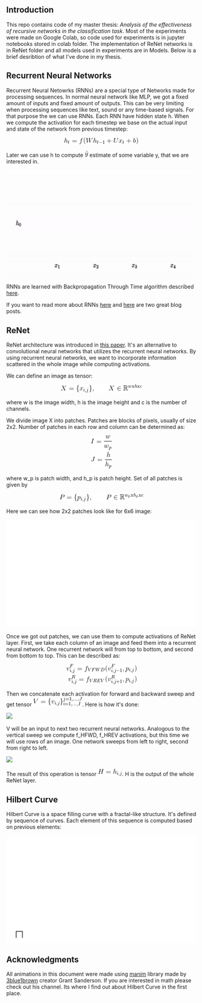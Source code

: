 ## Introduction

This repo contains code of my master thesis: *Analysis of the effectiveness of recursive
networks in the classification task*. Most of the experiments were made on Google Colab, so code used for experiments is in jupyter notebooks stored in colab folder. The implementation of ReNet networks is in ReNet folder and all models used in experiments are in Models. Below is a brief desribtion of what I've done in my thesis.

## Recurrent Neural Networks
Recurrent Neural Netowrks (RNNs) are a special type of Networks made for processing sequences. In normal neural network like MLP, we got a fixed amount of inputs and fixed amount of outputs. This can be very limiting when processing sequences like text, sound or any time-based signals. For that purpose the we can use RNNs. Each RNN have hidden state h. When we compute the activation for each timestep we base on the actual input and state of the network from previous timestep:

<p align="center">
  <img src="https://github.com/jedrzejkozal/PWr_PracaMagisterska/blob/master/ReadmeFiles/equations/CodeCogsEqn.gif?raw=true" alt=" "/>
</p>

Later we can use h to compute ![](ReadmeFiles/equations/CodeCogsEqn(1).gif) estimate of some variable y, that we are interested in.

![](ReadmeFiles/generated/rnn.gif)

RNNs are learned with Backpropagation Through Time algorithm described [here][4].

If you want to read more about RNNs [here][5] and [here][6] are two great blog posts.

## ReNet
ReNet architecture was introduced in [this paper][1].  It's an alternative to convolutional neural networks that utilizes the recurrent neural networks. By using recurrent neural networks, we want to incorporate information scattered in the whole image while computing activations.

We can define an image as tensor:

<p align="center">
  <img src="https://github.com/jedrzejkozal/PWr_PracaMagisterska/blob/master/ReadmeFiles/equations/CodeCogsEqn(2).gif?raw=true" alt=" "/>
</p>

where w is the image width, h is the image height and c is the number of channels.

We divide image X into patches. Patches are blocks of pixels, usually of size 2x2. Number of patches in each row and column can be determined as:

<p align="center">
  <img src="https://github.com/jedrzejkozal/PWr_PracaMagisterska/blob/master/ReadmeFiles/equations/CodeCogsEqn(3).gif?raw=true" alt=" "/>
</p>

where w_p is patch width, and h_p is patch height. Set of all patches is given by

<p align="center">
  <img src="https://github.com/jedrzejkozal/PWr_PracaMagisterska/blob/master/ReadmeFiles/equations/CodeCogsEqn(4).gif?raw=true" alt=" "/>
</p>

Here we can see how 2x2 patches look like for 6x6 image:

![](ReadmeFiles/generated/Patches.gif)

Once we got out patches, we can use them to compute activations of ReNet layer. First, we take each column of an image and feed them into a recurrent neural network. One recurrent network will from top to bottom, and second from bottom to top. This can be described as:

<p align="center">
  <img src="https://github.com/jedrzejkozal/PWr_PracaMagisterska/blob/master/ReadmeFiles/equations/CodeCogsEqn(5).gif?raw=true" alt=" "/>
</p>

Then we concatenate each activation for forward and backward sweep and get tensor ![](ReadmeFiles/equations/CodeCogsEqn(6).gif). Here is how it's done:

![](ReadmeFiles/generated/ReNetColumns.gif)

V will be an input to next two recurrent neural networks. Analogous to the vertical sweep we compute f_HFWD, f_HREV activations, but this time we will use rows of an image. One network sweeps from left to right, second from right to left.

![](ReadmeFiles/generated/ReNetRows.gif)

The result of this operation is tensor ![](ReadmeFiles/equations/CodeCogsEqn(7).gif). H is the output of the whole ReNet layer.

## Hilbert Curve
Hilbert Curve is a space filling curve with a fractal-like structure. It's defined by sequence of curves. Each element of this sequence is computed based on previous elements:

![](ReadmeFiles/generated/Hilbert.gif)

## Acknowledgments
All animations in this document were made using [manim][2] library made by [3blue1brown][3] creator Grant Sanderson. If you are interested in math please check out his channel. Its where I find out about Hilbert Curve in the first place.

[1]: https://arxiv.org/abs/1505.00393
[2]: https://github.com/3b1b/manim
[3]:https://www.youtube.com/channel/UCYO_jab_esuFRV4b17AJtAw
[4]:http://www.wildml.com/2015/10/recurrent-neural-networks-tutorial-part-3-backpropagation-through-time-and-vanishing-gradients/
[5]:https://colah.github.io/posts/2015-08-Understanding-LSTMs/
[6]:http://karpathy.github.io/2015/05/21/rnn-effectiveness/

